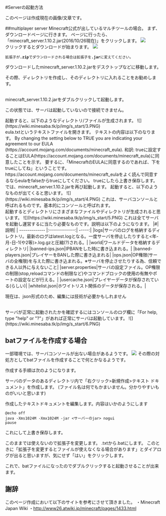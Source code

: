 #Serverの起動方法

<span class="label label-warning">このページは作成現在の画像/文章です。</span>

##multiplayer server
Minecraft公式が出しているマルチツールの場合。
まず、ダウンロードページに行きます。
ページに行ったら、「minecraft_server.1.10.2.jar(2016/10/26現在)」をクリックします。
![](https://wiki.minesaba.tk/p/img/s_start/1.PNG)
<br>
クリックするとダウンロードが始まります。
![](https://wiki.minesaba.tk/p/img/s_start/2.PNG)
<p><code>拡張子が<b>.zip</b>でダウンロードされる場合は拡張子を<b>.jar</b>に変えてください。</code></p>
ダウンロードしたminecraft_server.1.10.2.jarをデスクトップなどに移動します。
<p><span class="label label-warning">その際、ディレクトリを作成し、そのディレクトリに入れることをお勧めします。</span></p>
<br>
minecraft_server.1.10.2.jarをダブルクリックして起動します。
<p><span class="label label-danger">この状態では、サーバは起動していないので接続できません。</span></p>
起動すると、以下のようなディレクトリ/ファイルが生成されます。
![](https://wiki.minesaba.tk/p/img/s_start/3.PNG)
<br>
eula.txtというテキストファイルを開きます。
テキストの内容は以下のなります。
By changing the setting below to TRUE you are indicating your agreement to our EULA (https://account.mojang.com/documents/minecraft_eula).
和訳: trueに設定することはEULA(https://account.mojang.com/documents/minecraft_eula)に同意したことを示す。
要するに、「MinecraftのEULAに同意するのであれば、下をtrueにしてね」ということです。
<br>
https://account.mojang.com/documents/minecraft_eulaをよく読んで同意するならeulaをfalseからtrueにしてください。
trueにしたら上書き保存します。
<br>
では、minecraft_server.1.10.2.jarを再び起動します。
起動すると、以下のようなものが出てくると思います。
![](https://wiki.minesaba.tk/p/img/s_start/4.PNG)
これは、サーバコンソールと呼ばれるものです。基本的にコンソールと呼ばれます。
<br>
起動するとディレクトリにさまざまなファイルやディレクトリが生成されると思います。
![](https://wiki.minesaba.tk/p/img/s_start/5.PNG)
これは全てサーバを起動し運営するに当たり必要なものです。説明は以下のようになります。
|#|説明|
| ------------- |:-------------:| -----:|
|logs|サーバのログを格納するディレクトリ。最新のログはlatest.logとなる。一度サーバを停止したりすると<年-月-日-1(や2等)>.log.gzと圧縮(?)される。|
|world|ワールドデータを格納するディレクトリ|
|banned-ips.json|IPBANをした時に書き込まれる。|
|banned-players.json|プレイヤーをBANした際に書き込まれる|
|ops.json|OP権限(サーバの全権限)を与えた際に書き込まれる。※サーバを停止させたりする為、信頼できる人以外に与えないこと|
|server.properties|サーバの設定ファイル。OP権限の制限(stop,reloadコマンドの制限など)やコマンドブロックの使用の有無やポートの設定などが行える。|
|usercache.json|プレイヤーデータが保存されている(らしい)|
|whitelist.json|ホワイトリスト関係のデータが保存される。|

<p><span class="label label-danger">現在は、json形式のため、編集には技術が必要かもしれません</span></p>
<br>
サーバが正常に起動されたかを確認するにはコンソールのログ欄に「For help, type "help" or "?"」があれば正常にサーバは起動しています。
![](https://wiki.minesaba.tk/p/img/s_start/6.PNG)

## batファイルを作成する場合
一部環境では、サーバコンソールが出ない場合があるようです。
![](https://wiki.minesaba.tk/p/img/s_start/4.PNG)
その際の対処方としてbatファイルを作成することで何とかなるようです。

作成する手順は次のようになります。

サーバのデータのあるディレクトリ内で「右クリック>新規作成>テキスト ドキュメント」を作成します。
(ファイル名は何でもかまいません。分かりやすいものがいいと思います)

作成したテキストドキュメントを編集します。内容はいかのようにします
<p><code>@echo off
java -Xms1024M -Xmx1024M -jar <サーバーのjar> nogui
pause</code></p>
これにして上書き保存します。

このままでは使えないので拡張子を変更します。
.txtから.batにします。
このときに「拡張子を変更するとファイルが使えなくなる場合があります」とダイアログが出ると思いますが、気にせず「はい」をクリックします。

これで、batファイルになったのでダブルクリックすると起動させることが出来ます。

## 謝辞
このページ作成において以下のサイトを参考にさせて頂きました。
・Minecraft Japan Wiki
    ・http://www26.atwiki.jp/minecraft/pages/1433.html
